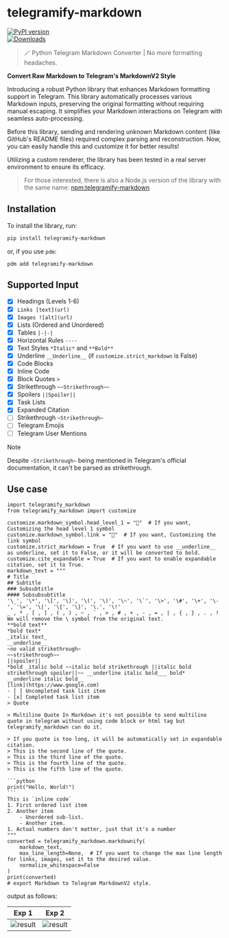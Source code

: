 # telegramify-markdown

[![PyPI version](https://badge.fury.io/py/telegramify-markdown.svg)](https://badge.fury.io/py/telegramify-markdown)  
[![Downloads](https://pepy.tech/badge/telegramify-markdown)](https://pepy.tech/project/telegramify-markdown)

> 🪄 Python Telegram Markdown Converter | No more formatting headaches.

**Convert Raw Markdown to Telegram's MarkdownV2 Style**

Introducing a robust Python library that enhances Markdown formatting support in Telegram. This library automatically
processes various Markdown inputs, preserving the original formatting without requiring manual escaping. It simplifies
your Markdown interactions on Telegram with seamless auto-processing.

Before this library, sending and rendering unknown Markdown content (like GitHub's README files) required complex
parsing and reconstruction. Now, you can easily handle this and customize it for better results!

Utilizing a custom renderer, the library has been tested in a real server environment to ensure its efficacy.

> For those interested, there is also a Node.js version of the library with the same
> name: [npm:telegramify-markdown](https://www.npmjs.com/package/telegramify-markdown)

## Installation

To install the library, run:

```bash
pip install telegramify-markdown
```

or, if you use `pdm`:

```shell
pdm add telegramify-markdown
```

## Supported Input

- [x] Headings (Levels 1-6)
- [x] `Links [text](url)`
- [x] `Images ![alt](url)`
- [x] Lists (Ordered and Unordered)
- [x] Tables `|-|-|`
- [x] Horizontal Rules `----`
- [x] Text Styles `*Italic*` and `**Bold**`
- [x] Underline `__Underline__` (if `customize.strict_markdown` is False)
- [x] Code Blocks
- [x] Inline Code
- [x] Block Quotes `>`
- [x] Strikethrough `~~Strikethrough~~`
- [x] Spoilers `||Spoiler||`
- [x] Task Lists
- [x] Expanded Citation
- [ ] Strikethrough `~Strikethrough~`
- [ ] Telegram Emojis
- [ ] Telegram User Mentions

> [!NOTE]
> Despite `~Strikethrough~` being mentioned in Telegram's official documentation, it can't be parsed as strikethrough.

## Use case

````python3
import telegramify_markdown
from telegramify_markdown import customize

customize.markdown_symbol.head_level_1 = "📌"  # If you want, Customizing the head level 1 symbol
customize.markdown_symbol.link = "🔗"  # If you want, Customizing the link symbol
customize.strict_markdown = True  # If you want to use __underline__ as underline, set it to False, or it will be converted to bold.
customize.cite_expandable = True  # If you want to enable expandable citation, set it to True.
markdown_text = """
# Title
## Subtitle
### Subsubtitle
#### Subsubsubtitle
'\_', '\*', '\[', '\]', '\(', '\)', '\~', '\`', '\>', '\#', '\+', '\-', '\=', '\|', '\{', '\}', '\.', '\!'
_ , * , [ , ] , ( , ) , ~ , ` , > , # , + , - , = , | , { , } , . , !
We will remove the \ symbol from the original text.
**bold text**
*bold text*
_italic text_
__underline__
~no valid strikethrough~
~~strikethrough~~
||spoiler||
*bold _italic bold ~~italic bold strikethrough ||italic bold strikethrough spoiler||~~ __underline italic bold___ bold*
__underline italic bold__
[link](https://www.google.com)
- [ ] Uncompleted task list item
- [x] Completed task list item
> Quote

> Multiline Quote In Markdown it's not possible to send multiline quote in telegram without using code block or html tag but telegramify_markdown can do it.

> If you quote is too long, it will be automatically set in expandable citation. 
> This is the second line of the quote.
> This is the third line of the quote.
> This is the fourth line of the quote.
> This is the fifth line of the quote.

```python
print("Hello, World!")
```
This is `inline code`
1. First ordered list item
2. Another item
    - Unordered sub-list.
    - Another item.
1. Actual numbers don't matter, just that it's a number
"""
converted = telegramify_markdown.markdownify(
    markdown_text,
    max_line_length=None,  # If you want to change the max line length for links, images, set it to the desired value.
    normalize_whitespace=False
)
print(converted)
# export Markdown to Telegram MarkdownV2 style.
````

output as follows:

| Exp 1                           | Exp 2                           |
|---------------------------------|---------------------------------|
| ![result](.github/result-5.png) | ![result](.github/result-6.png) |

